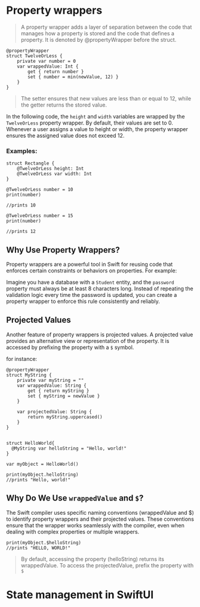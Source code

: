 #  Property wrappers 
> A property wrapper adds a layer of separation between the code that manages how a property is stored and the code that defines a property. It is denoted by @propertyWrapper before the struct.

```
@propertyWrapper
struct TwelveOrLess {
    private var number = 0
    var wrappedValue: Int {
        get { return number }
        set { number = min(newValue, 12) }
    }
}
```

> The setter ensures that new values are less than or equal to 12, while the getter returns the stored value.

In the following code, the ```height``` and ```width``` variables are wrapped by the ```TwelveOrLess``` property wrapper. By default, their values are set to 0. Whenever a user assigns a value to height or width, the property wrapper ensures the assigned value does not exceed 12.

### Examples: 

```
struct Rectangle {
    @TwelveOrLess height: Int
    @TwelveOrLess var width: Int
}
```

```
@TwelveOrLess number = 10
print(number)

//prints 10
```

```
@TwelveOrLess number = 15
print(number)

//prints 12
```

## Why Use Property Wrappers?
Property wrappers are a powerful tool in Swift for reusing code that enforces certain constraints or behaviors on properties. For example:

Imagine you have a database with a ```Student``` entity, and the ```password``` property must always be at least 8 characters long. Instead of repeating the validation logic every time the password is updated, you can create a property wrapper to enforce this rule consistently and reliably.

## Projected Values
Another feature of property wrappers is projected values. A projected value provides an alternative view or representation of the property. It is accessed by prefixing the property with a ``` $ ``` symbol.


for instance:

```
@propertyWrapper
struct MyString {
    private var myString = ""
    var wrappedValue: String {
        get { return myString }
        set { myString = newValue }
    }
    
    var projectedValue: String {
        return myString.uppercased()
    }
}


struct HelloWorld{
  @MyString var helloString = "Hello, world!"
}

var myObject = HelloWorld()

print(myObject.helloString)
//prints "Hello, world!"
```

## Why Do We Use ``` wrappedValue ``` and ``` $ ```?
The Swift compiler uses specific naming conventions (wrappedValue and $) to identify property wrappers and their projected values. These conventions ensure that the wrapper works seamlessly with the compiler, even when dealing with complex properties or multiple wrappers.

```
print(myObject.$helloString)
//prints "HELLO, WORLD!"
```

> By default, accessing the property (helloString) returns its wrappedValue. To access the projectedValue, prefix the property with ```$```
# State management in SwiftUI 